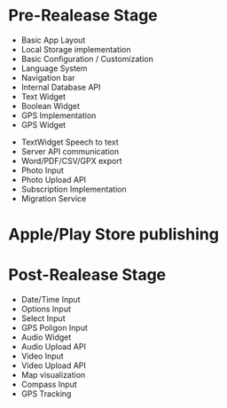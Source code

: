 # Pre-Realease Stage
+ Basic App Layout
+ Local Storage implementation
+ Basic Configuration / Customization
+ Language System
+ Navigation bar
+ Internal Database API
+ Text Widget
+ Boolean Widget
+ GPS Implementation
+ GPS Widget
- TextWidget Speech to text
- Server API communication
- Word/PDF/CSV/GPX export
- Photo Input
- Photo Upload API
- Subscription Implementation
- Migration Service

# Apple/Play Store publishing

# Post-Realease Stage
- Date/Time Input
- Options Input
- Select Input
- GPS Poligon Input
- Audio Widget
- Audio Upload API
- Video Input
- Video Upload API
- Map visualization
- Compass Input
- GPS Tracking